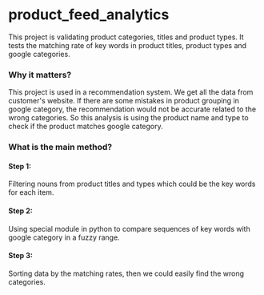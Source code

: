 # product_feed_analytics
This project is validating product categories, titles and product types. It tests the matching rate of  key words in product titles, product types and google categories.

### Why it matters?
This project is used in a recommendation system. We get all the data from customer's website. If there are some mistakes in product grouping in google category, the recommendation would not be accurate related to the wrong categories. So this analysis is using the product name and type to check if the product matches google category.


### What is the main method?

#### Step 1: 
Filtering nouns from product titles and types which could be the key words for each item. 
#### Step 2:
Using special module in python to compare sequences of key words with google category in a fuzzy range. 
#### Step 3: 
Sorting data by the matching rates, then we could easily find the wrong categories.

